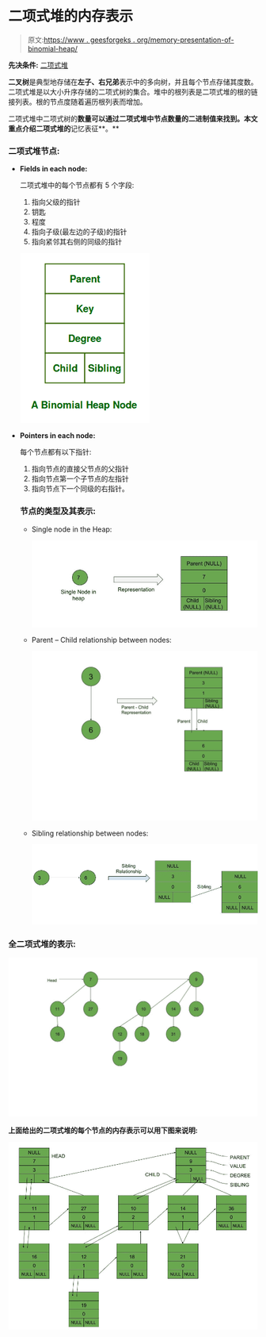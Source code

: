 # 二项式堆的内存表示

> 原文:[https://www . geesforgeks . org/memory-presentation-of-binomial-heap/](https://www.geeksforgeeks.org/memory-representation-of-binomial-heap/)

**先决条件:** [二项式堆](https://www.geeksforgeeks.org/binomial-heap-2/)

**二叉树**是典型地存储在**左子、右兄弟**表示中的多向树，并且每个节点存储其度数。二项式堆是以大小升序存储的二项式树的集合。堆中的根列表是二项式堆的根的链接列表。根的节点度随着遍历根列表而增加。

二项式堆中二项式树的**数量可以通过二项式堆中节点数量的二进制值来找到。本文重点介绍二项式堆的**记忆表征**。**

### 二项式堆节点:

*   **Fields in each node:**

    二项式堆中的每个节点都有 5 个字段:

    1.  指向父级的指针
    2.  钥匙
    3.  程度
    4.  指向子级(最左边的子级)的指针
    5.  指向紧邻其右侧的同级的指针

    ![](img/7747a05f33892888407ca07755c7b42d.png)

*   **Pointers in each node:**

    每个节点都有以下指针:

    1.  指向节点的直接父节点的父指针
    2.  指向节点第一个子节点的左指针
    3.  指向节点下一个同级的右指针。

    ### 节点的类型及其表示:

    *   Single node in the Heap:

        ![](img/5cdcaf921eb88d338a4918ef7968a2af.png)

    *   Parent – Child relationship between nodes:

        ![](img/478479651c2787d6de31e4395e41d691.png)

    *   Sibling relationship between nodes:

        ![](img/f6100585a1da058ebfb4994dbb483e16.png)

### 全二项式堆的表示:

![](img/a22b22ee3a3b9f365fae62c65128942d.png)

**上面给出的二项式堆的每个节点的内存表示可以用下图来说明:**

![](img/3f3a7d9c227f50a6c26ae2c8941e71d7.png)